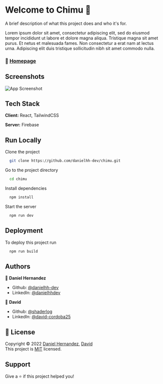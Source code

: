 
# Welcome to Chimu 👋

A brief description of what this project does and who it's for.

Lorem ipsum dolor sit amet, consectetur adipiscing elit, sed do eiusmod tempor incididunt ut labore et dolore magna aliqua. Tristique magna sit amet purus. Et netus et malesuada fames. Non consectetur a erat nam at lectus urna. Adipiscing elit duis tristique sollicitudin nibh sit amet commodo nulla.

### 🔗 [Homepage](https://chimu.netlify.app)


## Screenshots

![App Screenshot](https://ibb.co/JQZDbrk)


## Tech Stack

**Client:** React, TailwindCSS

**Server:** Firebase


## Run Locally

Clone the project

```bash
  git clone https://github.com/danielhh-dev/chimu.git
```

Go to the project directory

```bash
  cd chimu
```

Install dependencies

```bash
  npm install
```

Start the server

```bash
  npm run dev
```


## Deployment

To deploy this project run

```bash
  npm run build
```


## Authors

👤 **Daniel Hernandez**
- Github: [@danielhh-dev](https://github.com/danielhh-dev)
- LinkedIn: [@danielhhdev](https://linkedin.com/in/danielhhdev)

👤 **David**
- Github: [@shaderlog](https://github.com/shaderlog)
- LinkedIn: [@david-cordoba25](https://www.linkedin.com/in/david-cordoba25/)


## 📝 License

Copyright © 2022 [Daniel Hernandez](https://github.com/danielhh-dev), [David](https://github.com/shaderlog)\
This project is [MIT](https://github.com/danielhh-dev/Batata/blob/master/LICENSE) licensed.


## Support

Give a ⭐️ if this project helped you!

